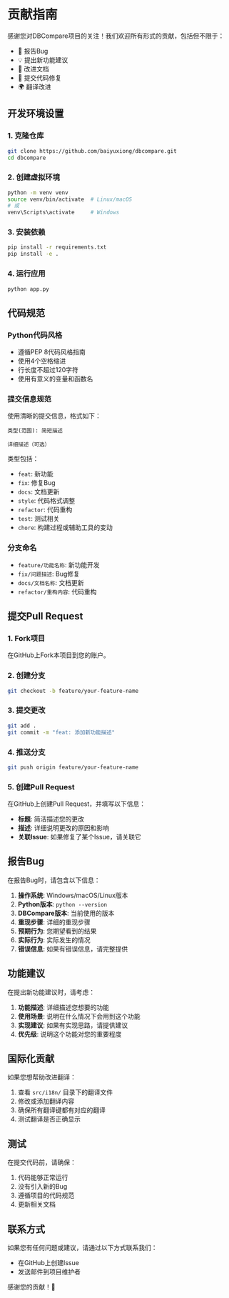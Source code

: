 # 贡献指南

感谢您对DBCompare项目的关注！我们欢迎所有形式的贡献，包括但不限于：

- 🐛 报告Bug
- 💡 提出新功能建议
- 📝 改进文档
- 🔧 提交代码修复
- 🌍 翻译改进

## 开发环境设置

### 1. 克隆仓库

```bash
git clone https://github.com/baiyuxiong/dbcompare.git
cd dbcompare
```

### 2. 创建虚拟环境

```bash
python -m venv venv
source venv/bin/activate  # Linux/macOS
# 或
venv\Scripts\activate     # Windows
```

### 3. 安装依赖

```bash
pip install -r requirements.txt
pip install -e .
```

### 4. 运行应用

```bash
python app.py
```

## 代码规范

### Python代码风格

- 遵循PEP 8代码风格指南
- 使用4个空格缩进
- 行长度不超过120字符
- 使用有意义的变量和函数名

### 提交信息规范

使用清晰的提交信息，格式如下：

```
类型(范围): 简短描述

详细描述（可选）
```

类型包括：
- `feat`: 新功能
- `fix`: 修复Bug
- `docs`: 文档更新
- `style`: 代码格式调整
- `refactor`: 代码重构
- `test`: 测试相关
- `chore`: 构建过程或辅助工具的变动

### 分支命名

- `feature/功能名称`: 新功能开发
- `fix/问题描述`: Bug修复
- `docs/文档名称`: 文档更新
- `refactor/重构内容`: 代码重构

## 提交Pull Request

### 1. Fork项目

在GitHub上Fork本项目到您的账户。

### 2. 创建分支

```bash
git checkout -b feature/your-feature-name
```

### 3. 提交更改

```bash
git add .
git commit -m "feat: 添加新功能描述"
```

### 4. 推送分支

```bash
git push origin feature/your-feature-name
```

### 5. 创建Pull Request

在GitHub上创建Pull Request，并填写以下信息：

- **标题**: 简洁描述您的更改
- **描述**: 详细说明更改的原因和影响
- **关联Issue**: 如果修复了某个Issue，请关联它

## 报告Bug

在报告Bug时，请包含以下信息：

1. **操作系统**: Windows/macOS/Linux版本
2. **Python版本**: `python --version`
3. **DBCompare版本**: 当前使用的版本
4. **重现步骤**: 详细的重现步骤
5. **预期行为**: 您期望看到的结果
6. **实际行为**: 实际发生的情况
7. **错误信息**: 如果有错误信息，请完整提供

## 功能建议

在提出新功能建议时，请考虑：

1. **功能描述**: 详细描述您想要的功能
2. **使用场景**: 说明在什么情况下会用到这个功能
3. **实现建议**: 如果有实现思路，请提供建议
4. **优先级**: 说明这个功能对您的重要程度

## 国际化贡献

如果您想帮助改进翻译：

1. 查看 `src/i18n/` 目录下的翻译文件
2. 修改或添加翻译内容
3. 确保所有翻译键都有对应的翻译
4. 测试翻译是否正确显示

## 测试

在提交代码前，请确保：

1. 代码能够正常运行
2. 没有引入新的Bug
3. 遵循项目的代码规范
4. 更新相关文档

## 联系方式

如果您有任何问题或建议，请通过以下方式联系我们：

- 在GitHub上创建Issue
- 发送邮件到项目维护者

感谢您的贡献！🎉
